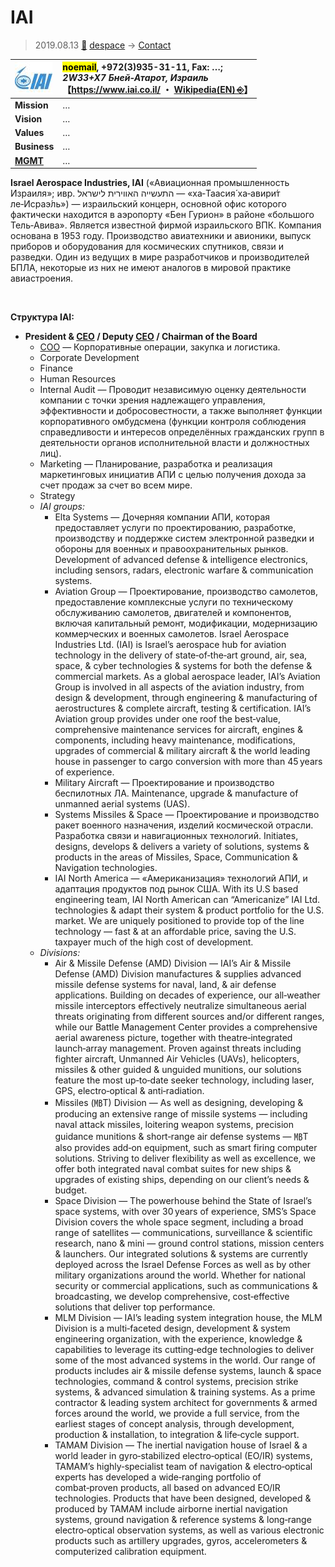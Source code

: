 # IAI
> 2019.08.13 [🚀](../../index/index.md) [despace](../index.md) → [Contact](../contact.md)

|[![](../f/con/i/iai_logo1_thumb.jpg)](../f/con/i/iai_logo1.png)|<mark>noemail</mark>, +972(3)935-31-11, Fax: …;<br> *2W33+X7 Бней‑Атарот, Израиль*<br> 【<https://www.iai.co.il/> ・ [Wikipedia(EN) ⎆](https://en.wikipedia.org/wiki/Israel_Aerospace_Industries)】|
|:--|:--|
|**Mission**|…|
|**Vision**|…|
|**Values**|…|
|**Business**|…|
|**[MGMT](../mgmt.md)**|…|

**Israel Aerospace Industries, IAI** («Авиационная промышленность Израиля»; ивр. ‏התעשייה האווירית לישראל‏‎ — «ха‑Таасия́ ха‑авири́т ле‑Исраэ́ль») — израильский концерн, основной офис которого фактически находится в аэропорту «Бен Гурион» в районе «большого Тель‑Авива». Является известной фирмой израильского ВПК. Компания основана в 1953 году. Производство авиатехники и авионики, выпуск приборов и оборудования для космических спутников, связи и разведки. Один из ведущих в мире разработчиков и производителей БПЛА, некоторые из них не имеют аналогов в мировой практике авиастроения.


<p style="page-break-after:always"> </p>

**Структура IAI:**

   - **President & [CEO](mgmt.md) / Deputy [CEO](mgmt.md) / Chairman of the Board**
      - [COO](mgmt.md) — Корпоративные операции, закупка и логистика.
      - Corporate Development	
      - Finance
      - Human Resources
      - Internal Audit — Проводит независимую оценку деятельности компании с точки зрения надлежащего управления, эффективности и добросовестности, а также выполняет функции корпоративного омбудсмена (функции контроля соблюдения справедливости и интересов определённых гражданских групп в деятельности органов исполнительной власти и должностных лиц).
      - Marketing — Планирование, разработка и реализация маркетинговых инициатив АПИ с целью получения дохода за счет продаж за счет во всем мире.
      - Strategy
      - *IAI groups:*
         - Elta Systems — Дочерняя компании АПИ, которая предоставляет услуги по проектированию, разработке, производству и поддержке систем электронной разведки и обороны для военных и правоохранительных рынков. Development of advanced defense & intelligence electronics, including sensors, radars, electronic warfare & communication systems.
         - Aviation Group — Проектирование, производство самолетов, предоставление комплексные услуги по техническому обслуживанию самолетов, двигателей и компонентов, включая капитальный ремонт, модификации, модернизацию коммерческих и военных самолетов. Israel Aerospace Industries Ltd. (IAI) is Israel’s aerospace hub for aviation technology in the delivery of state‑of‑the‑art ground, air, sea, space, & cyber technologies & systems for both the defense & commercial markets. As a global aerospace leader, IAI’s Aviation Group is involved in all aspects of the aviation industry, from design & development, through engineering & manufacturing of aerostructures & complete aircraft, testing & certification. IAI’s Aviation group provides under one roof the best‑value, comprehensive maintenance services for aircraft, engines & components, including heavy maintenance, modifications, upgrades of commercial & military aircraft & the world leading house in passenger to cargo conversion with more than 45 years of experience.
         - Military Aircraft — Проектирование и производство беспилотных ЛА. Maintenance, upgrade & manufacture of unmanned aerial systems (UAS).
         - Systems Missiles & Space — Проектирование и производство ракет военного назначения, изделий космической отрасли. Разработка связи и навигационных технологий. Initiates, designs, develops & delivers a variety of solutions, systems & products in the areas of Missiles, Space, Communication & Navigation technologies.
         - IAI North America — «Американизация» технологий АПИ, и адаптация  продуктов под рынок США. With its U.S based engineering team, IAI North American can “Americanize” IAI Ltd. technologies & adapt their system & product portfolio for the U.S. market. We are uniquely positioned to provide top of the line technology — fast & at an affordable price, saving the U.S. taxpayer much of the high cost of development.
      - *Divisions:*
         - Air & Missile Defense (AMD) Division — IAI’s Air & Missile Defense (AMD) Division manufactures & supplies advanced missile defense systems for naval, land, & air defense applications. Building on decades of experience, our all‑weather missile interceptors effectively neutralize simultaneous aerial threats originating from different sources and/or different ranges, while our Battle Management Center provides a comprehensive aerial awareness picture, together with theatre‑integrated launch‑array management. Proven against threats including fighter aircraft, Unmanned Air Vehicles (UAVs), helicopters, missiles & other guided & unguided munitions, our solutions feature the most up‑to‑date seeker technology, including laser, GPS, electro‑optical & anti‑radiation.
         - Missiles (㎆T) Division — As well as designing, developing & producing an extensive range of missile systems — including naval attack missiles, loitering weapon systems, precision guidance munitions & short‑range air defense systems — ㎆T also provides add‑on equipment, such as smart firing computer solutions. Striving to deliver flexibility as well as excellence, we offer both integrated naval combat suites for new ships & upgrades of existing ships, depending on our client’s needs & budget.
         - Space Division — The powerhouse behind the State of Israel’s space systems, with over 30 years of experience, SMS’s Space Division covers the whole space segment, including a broad range of satellites — communications, surveillance & scientific research, nano & mini — ground control stations, mission centers & launchers. Our integrated solutions & systems are currently deployed across the Israel Defense Forces as well as by other military organizations around the world. Whether for national security or commercial applications, such as communications & broadcasting, we develop comprehensive, cost‑effective solutions that deliver top performance.
         - MLM Division — IAI’s leading system integration house, the MLM Division is a multi‑faceted design, development & system engineering organization, with the experience, knowledge & capabilities to leverage its cutting‑edge technologies to deliver some of the most advanced systems in the world. Our range of products includes air & missile defense systems, launch & space technologies, command & control systems, precision strike systems, & advanced simulation & training systems. As a prime contractor & leading system architect for governments & armed forces around the world, we provide a full service, from the earliest stages of concept analysis, through development, production & installation, to integration & life‑cycle support.
         - TAMAM Division — The inertial navigation house of Israel & a world leader in gyro‑stabilized electro‑optical (EO/IR) systems, TAMAM’s highly‑specialist team of navigation & electro‑optical experts has developed a wide‑ranging portfolio of combat‑proven products, all based on advanced EO/IR technologies. Products that have been designed, developed & produced by TAMAM include airborne inertial navigation systems, ground navigation & reference systems & long‑range electro‑optical observation systems, as well as various electronic products such as artillery upgrades, gyros, accelerometers & computerized calibration equipment.
